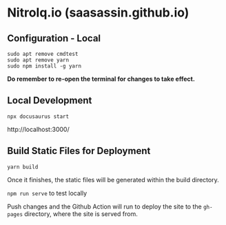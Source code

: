 # NitroIq.io (saasassin.github.io)
   
## Configuration - Local

```
sudo apt remove cmdtest
sudo apt remove yarn
sudo npm install -g yarn
```

**Do remember to re-open the terminal for changes to take effect.**
 
## Local Development

`npx docusaurus start`

http://localhost:3000/


## Build Static Files for Deployment

`yarn build`

Once it finishes, the static files will be generated within the build directory.

`npm run serve` to test locally

Push changes and the Github Action will run to deploy the site to the `gh-pages` directory, where the site is served from.